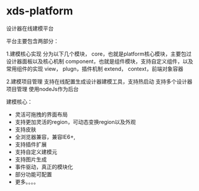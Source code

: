 xds-platform
============

设计器在线建模平台


平台主要包含两部分：


1.建模核心实现
  分为以下几个模块，
  core，也就是platform核心模块，主要包过设计器面板以及核心机制
  component，也就是组件模块，支持自定义组件，以及常用组件的实现
  view，
  plugn，插件机制
  extend，
  context，前端对象容器
  
  
2.建模项目管理
  支持在线配置生成设计器建模工具，支持热启动
  支持多个设计器项目管理
  使用nodeJs作为后台





建模核心：
- 灵活可拖拽的界面布局
- 支持更加灵活的region，可动态变换region以及外观
- 支持皮肤
- 全浏览器兼容，兼容IE6+,
- 支持插件扩展
- 支持自定义建模元
- 支持图片生成
- 事件驱动，真正的模块化
- 部分功能可配置
- 更多。。。。
